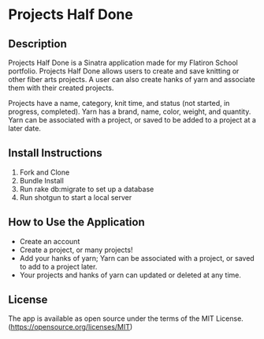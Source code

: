 # Projects Half Done

## Description

Projects Half Done is a Sinatra application made for my Flatiron School portfolio. Projects Half Done allows users to create and save knitting or other fiber arts projects. A user can also create hanks of yarn and associate them with their created projects. 

Projects have a name, category, knit time, and status (not started, in progress, completed). Yarn has a brand, name, color, weight, and quantity. Yarn can be associated with a project, or saved to be added to a project at a later date.

## Install Instructions

1. Fork and Clone
2. Bundle Install
3. Run rake db:migrate to set up a database
4. Run shotgun to start a local server

## How to Use the Application

- Create an account
- Create a project, or many projects!
- Add your hanks of yarn; Yarn can be associated with a project, or saved to add to a project later.
- Your projects and hanks of yarn can updated or deleted at any time.

## License 

The app is available as open source under the terms of the MIT License. (https://opensource.org/licenses/MIT)
